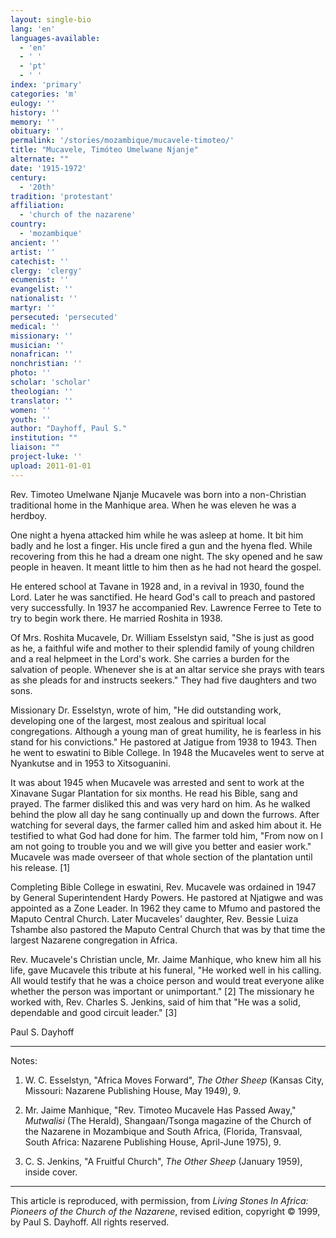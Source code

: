 ```yaml
---
layout: single-bio
lang: 'en'
languages-available:
  - 'en'
  - ' '
  - 'pt'
  - ' '
index: 'primary'
categories: 'm'
eulogy: ''
history: ''
memory: ''
obituary: ''
permalink: '/stories/mozambique/mucavele-timoteo/'
title: "Mucavele, Timóteo Umelwane Njanje"
alternate: ""
date: '1915-1972'
century:
  - '20th'
tradition: 'protestant'
affiliation:
  - 'church of the nazarene'
country:
  - 'mozambique'
ancient: ''
artist: ''
catechist: ''
clergy: 'clergy'
ecumenist: ''
evangelist: ''
nationalist: ''
martyr: ''
persecuted: 'persecuted'
medical: ''
missionary: ''
musician: ''
nonafrican: ''
nonchristian: ''
photo: ''
scholar: 'scholar'
theologian: ''
translator: ''
women: ''
youth: ''
author: "Dayhoff, Paul S."
institution: ""
liaison: ""
project-luke: ''
upload: 2011-01-01
---
```




Rev. Timoteo Umelwane Njanje Mucavele was born into a non-Christian traditional home in the Manhique area. When he was eleven he was a herdboy.

One night a hyena attacked him while he was asleep at home. It bit him badly and he lost a finger. His uncle fired a gun and the hyena fled. While recovering from this he had a dream one night. The sky opened and he saw people in heaven. It meant little to him then as he had not heard the gospel.

He entered school at Tavane in 1928 and, in a revival in 1930, found the Lord. Later he was sanctified. He heard God's call to preach and pastored very successfully. In 1937 he accompanied Rev. Lawrence Ferree to Tete to try to begin work there. He married Roshita in 1938.

Of Mrs. Roshita Mucavele, Dr. William Esselstyn said, "She is just as good as he, a faithful wife and mother to their splendid family of young children and a real helpmeet in the Lord's work. She carries a burden for the salvation of people. Whenever she is at an altar service she prays with tears as she pleads for and instructs seekers."  They had five daughters and two sons.

Missionary Dr. Esselstyn, wrote of him, "He did outstanding work, developing one of the largest, most zealous and spiritual local congregations. Although a young man of great humility, he is fearless in his stand for his convictions."  He pastored at Jatigue from 1938 to 1943. Then he went to eswatini to Bible College. In 1948 the Mucaveles went to serve at Nyankutse and in 1953 to Xitsoguanini.

It was about 1945 when Mucavele was arrested and sent to work at the Xinavane Sugar Plantation for six months. He read his Bible, sang and prayed. The farmer disliked this and was very hard on him. As he walked behind the plow all day he sang continually up and down the furrows. After watching for several days, the farmer called him and asked him about it. He testified to what God had done for him. The farmer told him, "From now on I am not going to trouble you and we will give you better and easier work." Mucavele was made overseer of that whole section of the plantation until his release. [1]

Completing Bible College in eswatini, Rev. Mucavele was ordained in 1947 by General Superintendent Hardy Powers. He pastored at Njatigwe and was appointed as a Zone Leader. In 1962 they came to Mfumo and pastored the Maputo Central Church. Later Mucaveles' daughter, Rev. Bessie Luiza Tshambe also pastored the Maputo Central Church that was by that time the largest Nazarene congregation in Africa.

Rev. Mucavele's Christian uncle, Mr. Jaime Manhique, who knew him all his life, gave Mucavele this tribute at his funeral, "He worked well in his calling. All would testify that he was a choice person and would treat everyone alike whether the person was important or unimportant." [2]  The missionary he worked with, Rev. Charles S. Jenkins, said of him that "He was a solid, dependable and good circuit leader." [3]

Paul S. Dayhoff

---

Notes:

1. W. C. Esselstyn, "Africa Moves Forward", *The Other Sheep* (Kansas City, Missouri: Nazarene Publishing House, May 1949), 9.

2. Mr. Jaime Manhique, "Rev. Timoteo Mucavele Has Passed Away," *Mutwalisi* (The Herald), Shangaan/Tsonga magazine of the Church of the Nazarene in Mozambique and South Africa, (Florida, Transvaal, South Africa: Nazarene Publishing House, April-June 1975), 9.

3. C. S. Jenkins, "A Fruitful Church", *The Other Sheep* (January 1959), inside cover.

---

This article is reproduced, with permission, from *Living Stones In Africa: Pioneers of the Church of the Nazarene*, revised edition, copyright &copy; 1999, by Paul S. Dayhoff.  All rights reserved.
